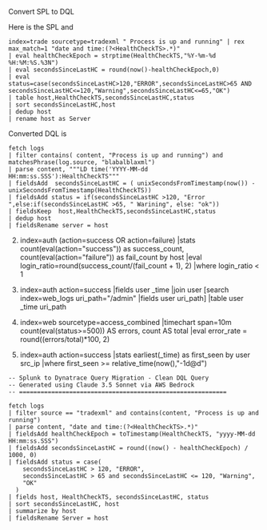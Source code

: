 Convert SPL to DQL

Here is the SPL and 

```
index=trade sourcetype=tradexml " Process is up and running" | rex max_match=1 "date and time:(?<HealthCheckTS>.*)"
| eval healthCheckEpoch = strptime(HealthCheckTS,"%Y-%m-%d %H:%M:%S.%3N")
| eval secondsSinceLastHC = round(now()-healthCheckEpoch,0)
| eval status=case(secondsSinceLastHC>120,"ERROR",secondsSinceLastHC>65 AND secondsSinceLastHC<=120,"Warning",secondsSinceLastHC<=65,"OK")
| table host,HealthCheckTS,secondsSinceLastHC,status
| sort secondsSinceLastHC,host
| dedup host
| rename host as Server
```

Converted DQL is

```
fetch logs
| filter contains( content, "Process is up and running") and matchesPhrase(log.source, "blabalblaxml")
| parse content, """LD time('YYYY-MM-dd HH:mm:ss.SSS'):HealthCheckTS"""
| fieldsAdd  secondsSinceLastHC = ( unixSecondsFromTimestamp(now()) - unixSecondsFromTimestamp(HealthCheckTS))
| fieldsAdd status = if(secondsSinceLastHC >120, "Error ",else:if(secondsSinceLastHC >65, " Warining", else: "ok"))  
| fieldsKeep  host,HealthCheckTS,secondsSinceLastHC,status
| dedup host
| fieldsRename server = host
 ```
 
2. index=auth (action=success OR action=failure)
|stats count(eval(action="success")) as success_count,
count(eval(action="failure")) as fail_count by host
|eval login_ratio=round(success_count/(fail_count + 1), 2)
|where login_ratio < 1
 
 
3. index=auth action=success
|fields user _time
|join user
[search index=web_logs uri_path="/admin" |fields user uri_path]
|table user _time uri_path
 
4. index=web sourcetype=access_combined
|timechart span=10m 
count(eval(status>=500)) AS errors, count AS total
|eval error_rate = round((errors/total)*100, 2)
 
 
5. index=auth action=success
|stats earliest(_time) as first_seen by user src_ip
|where first_seen >= relative_time(now(),"-1d@d")



```
-- Splunk to Dynatrace Query Migration - Clean DQL Query
-- Generated using Claude 3.5 Sonnet via AWS Bedrock
-- ==========================================================

fetch logs
| filter source == "tradexml" and contains(content, "Process is up and running")
| parse content, "date and time:(?<HealthCheckTS>.*)"
| fieldsAdd healthCheckEpoch = toTimestamp(HealthCheckTS, "yyyy-MM-dd HH:mm:ss.SSS")
| fieldsAdd secondsSinceLastHC = round((now() - healthCheckEpoch) / 1000, 0)
| fieldsAdd status = case(
    secondsSinceLastHC > 120, "ERROR",
    secondsSinceLastHC > 65 and secondsSinceLastHC <= 120, "Warning",
    "OK"
  )
| fields host, HealthCheckTS, secondsSinceLastHC, status
| sort secondsSinceLastHC, host
| summarize by host
| fieldsRename Server = host

```
